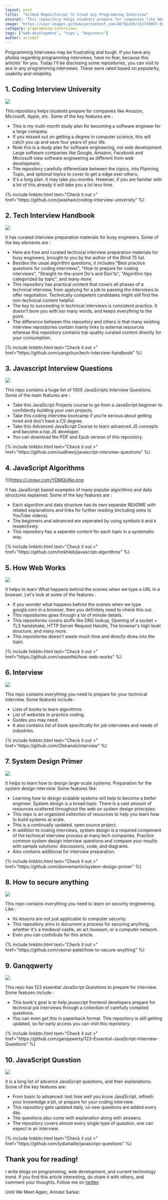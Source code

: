 ```yaml
---
layout: post
title:  "GitHub Repositories to Crush any Programming Interview"
excerpt: "This repository helps students prepare for companies like Amazon, Microsoft, Apple, etc."
image: "https://user-images.githubusercontent.com/46792249/153745097-024d43ec-e7fa-4143-9b64-258b100f7da2.png"
category: programming-interviews
tags: ["web-development", "tips", "beginners"]
author: arindol
---
```


Programming Interviews may be frustrating and tough. If you have any phobia regarding programming interviews, have no fear, because this articles' for you. Today I'll be disclosing some repositories, you can visit to ace in any programming interviews. These were rated based on popularity, usability and reliability.

## 1. Coding Interview University

![](https://i.imgur.com/UtbdPhu.png)

This repository helps students prepare for companies like Amazon, Microsoft, Apple, etc. Some of the key features are : 

* This is my multi-month study plan for becoming a software engineer for a large company.
* If you missed out on getting a degree in computer science, this will catch you up and save four years of your life.
* Note this is a study plan for software engineering, not web development. Large software companies like Google, Amazon, Facebook and Microsoft view software engineering as different from web development.
* The repository carefully differentiate between the topics, into Planning, Topic, and optional topics to cover to get a edge over others.
* It's a long plan. It may take you months. However, if you are familiar with a lot of this already it will take you a lot less time.

<div class="text-center mb-6">
{% include linkbtn.html text="Check it out >" href="https://github.com/jwasham/coding-interview-university" %}
</div>

## 2. Tech Interview Handbook

![](https://i.imgur.com/OySmku6.png)

It has curated interview preparation materials for busy engineers. Some of the key elements are : 

* Here are free and curated technical interview preparation materials for busy engineers, brought to you by the author of the Blind 75 list.
* Besides the usual algorithm questions, it includes "Best practice questions for coding interviews", "How to prepare for coding interviews", "Straight-to-the-point Do's and Don'ts", "Algorithm tips categorized by topic", and many more.
* This repository has practical content that covers all phases of a technical interview, from applying for a job to passing the interviews to offer negotiation. Technically competent candidates might still find the non-technical content helpful.
* The key to succeeding in technical interviews is consistent practice. It doesn't bore you with too many words, and keeps everything to the point.
* The difference between this repository and others is that many existing interview repositories contain mainly links to external resources whereas this repository contains top-quality curated content directly for your consumption.

<div class="text-center mb-6">
{% include linkbtn.html text="Check it out >" href="https://github.com/yangshun/tech-interview-handbook" %}
</div>

## 3. Javascript Interview Questions

![](https://i.imgur.com/7WL4M2b.png)

This repo contains a huge list of 1000 JavaScripts Interview Questions. Some of the main features are : 

* Take this JavaScript Projects course to go from a JavaScript beginner to confidently building your own projects.
* Take this coding interview bootcamp if you’re serious about getting hired and don’t have a CS degree.
* Take this Advanced JavaScript Course to learn advanced JS concepts and become a top JS developer.
* You can download the PDF and Epub version of this repository. 

<div class="text-center mb-6">
{% include linkbtn.html text="Check it out >" href="https://github.com/sudheerj/javascript-interview-questions" %}
</div>

## 4. JavaScript Algorithms

![](https://i.imgur.com/YDMQUNo.png

It has JavaScript based examples of many popular algorithms and data structures explained. Some of the key features are : 

* Each algorithm and data structure has its own separate README with related explanations and links for further reading (including ones to YouTube videos).
* The beginners and advanced are seperated by using symbols `B` and `A` respectively.
* This repository has a seperate content for each topic in a systematic way.

<div class="text-center mb-6">
{% include linkbtn.html text="Check it out >" href="https://github.com/trekhleb/javascript-algorithms" %}
</div>

## 5. How Web Works

![](https://i.imgur.com/QI8EVky.png)


It helps to learn What happens behind the scenes when we type a URL in a browser. Let's look at some of the features : 

* If you wonder what happens behind the scenes when we type google.com in a browser, then you definitely need to check this out.
* This repositories goes through a lot of minute details.
* This repositories covers stuffs like DNS lookup, Opening of a socket + TLS handshake, HTTP Server Request Handle, The browser's high level structure, and many more.
* This repositories doesn't waste much time and directly dives into the topic.

<div class="text-center mb-6">
{% include linkbtn.html text="Check it out >" href="https://github.com/vasanthk/how-web-works" %}
</div>

## 6. Interview

![](https://i.imgur.com/nTjuurt.png)

This repo contains everything you need to prepare for your technical interview. Some features include : 

* Lists of books to learn algorithms.
* List of websites to practice coding.
* Guides you may need.
* It also contains list of book specifically for job interviews and needs of industries.

<div class="text-center mb-6">
{% include linkbtn.html text="Check it out >" href="https://github.com/Olshansk/interview" %}
</div>

## 7. System Design Primer

![](https://i.imgur.com/92JYYEj.png)

It helps to learn how to design large-scale systems. Preparation for the system design interview. Some features like:

* Learning how to design scalable systems will help to become a better engineer. System design is a broad topic. There is a vast amount of resources scattered throughout the web on system design principles.
* This repo is an organized collection of resources to help you learn how to build systems at scale.
* This is a continually updated, open source project.
* In addition to coding interviews, system design is a required component of the technical interview process at many tech companies. Practice common system design interview questions and compare your results with sample solutions: discussions, code, and diagrams.
* Also contains additional for interview preparation.

<div class="text-center mb-6">
{% include linkbtn.html text="Check it out >" href="https://github.com/donnemartin/system-design-primer" %}
</div>

## 8. How to secure anything

![](https://i.imgur.com/bgspVPq.png)

This repo contains everything you need to learn on security engineering. Like : 

* Its lessons are not just applicable to computer security.
* This repository aims to document a process for securing anything, whether it's a medieval castle, an art museum, or a computer network.
* Even you can contribute for this article.

<div class="text-center mb-6">
{% include linkbtn.html text="Check it out >" href="https://github.com/veeral-patel/how-to-secure-anything" %}
</div>

## 9. Ganqqwerty

![](https://i.imgur.com/DWg2bPc.png)

This repo has 123 essential JavaScript Questions to prepare for interview. Some features include : 

* This book's goal is to help javascript frontend developers prepare for technical job interviews through a collection of carefully compiled questions.
* You can even get this in paperback format. This repository is still getting updated, so for early access you can visit this repository.

<div class="text-center mb-6">
{% include linkbtn.html text="Check it out >" href="https://github.com/ganqqwerty/123-Essential-JavaScript-Interview-Questions" %}
</div>

## 10. JavaScript Question

![](https://i.imgur.com/alD4VBP.png)

It is a long list of advance JavaScript questions, and their explanations. Some of the key features are:

* From basic to advanced: test how well you know JavaScript, refresh your knowledge a bit, or prepare for your coding interview.
* This repository gets updated daily, so new questions are added every day.
* The questions also come with explanation along with answers.
* The repository covers almost every single type of question, one can expect in an interview.

<div class="text-center mb-6">
{% include linkbtn.html text="Check it out >" href="https://github.com/lydiahallie/javascript-questions" %}
</div>

## Thank you for reading!

I write blogs on programming, web development, and current technology trend. If you find this article interesting, do share it with others, and comment your thoughts. Follow me on [twitter](https://twitter.com/gh_x_st07).

Until We Meet Again,
Arindol Sarkar.